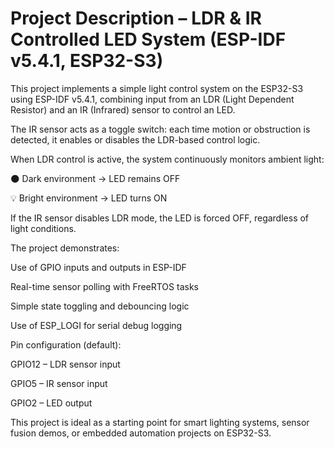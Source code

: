 # Project Description – LDR & IR Controlled LED System (ESP-IDF v5.4.1, ESP32-S3)

This project implements a simple light control system on the ESP32-S3 using ESP-IDF v5.4.1, combining input from an LDR (Light Dependent Resistor) and an IR (Infrared) sensor to control an LED.

The IR sensor acts as a toggle switch: each time motion or obstruction is detected, it enables or disables the LDR-based control logic.

When LDR control is active, the system continuously monitors ambient light:

🌑 Dark environment → LED remains OFF

💡 Bright environment → LED turns ON

If the IR sensor disables LDR mode, the LED is forced OFF, regardless of light conditions.

The project demonstrates:

Use of GPIO inputs and outputs in ESP-IDF

Real-time sensor polling with FreeRTOS tasks

Simple state toggling and debouncing logic

Use of ESP_LOGI for serial debug logging

Pin configuration (default):

GPIO12 – LDR sensor input

GPIO5 – IR sensor input

GPIO2 – LED output

This project is ideal as a starting point for smart lighting systems, sensor fusion demos, or embedded automation projects on ESP32-S3.
